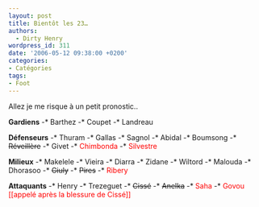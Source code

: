 ```yaml
---
layout: post
title: Bientôt les 23…
authors:
  - Dirty Henry
wordpress_id: 311
date: '2006-05-12 09:38:00 +0200'
categories:
- Catégories
tags:
- Foot
---
```

Allez je me risque à un petit pronostic..

__Gardiens__
-* Barthez
-* Coupet
-* Landreau

__Défenseurs__
-* Thuram
-* Gallas
-* Sagnol
-* Abidal
-* Boumsong
-* <span style="text-decoration:line-through;">Réveillère</span>
-* Givet
-* <span style="color:red">Chimbonda</span>
-* <span style="color:red">Silvestre</span>

__Milieux__
-* Makelele
-* Vieira
-* Diarra
-* Zidane
-* Wiltord
-* Malouda
-* Dhorasoo
-* <span style="text-decoration:line-through;">Giuly</span>
-* <span style="text-decoration:line-through;">Pires</span>
-* <span style="color:red;">Ribery</span>

__Attaquants__
-* Henry
-* Trezeguet
-* <span style="text-decoration:line-through;">Cissé</span>
-* <span style="text-decoration:line-through;">Anelka</span>
-* <span style="color:red;">Saha</span>
-* <span style="color:red;">Govou [[appelé après la blessure de Cissé]]</span>
